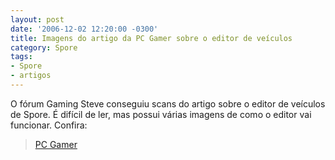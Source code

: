 ```yaml
---
layout: post
date: '2006-12-02 12:20:00 -0300'
title: Imagens do artigo da PC Gamer sobre o editor de veículos
category: Spore
tags:
- Spore
- artigos
---
```

O fórum Gaming Steve conseguiu scans do artigo sobre o editor de veículos de Spore. É difícil de ler, mas possui várias imagens de como o editor vai funcionar. Confira:

<blockquote class="imgur-embed-pub" lang="en" data-id="a/IA4k4tu"><a href="//imgur.com/IA4k4tu">PC Gamer</a></blockquote><script async src="//s.imgur.com/min/embed.js" charset="utf-8"></script>